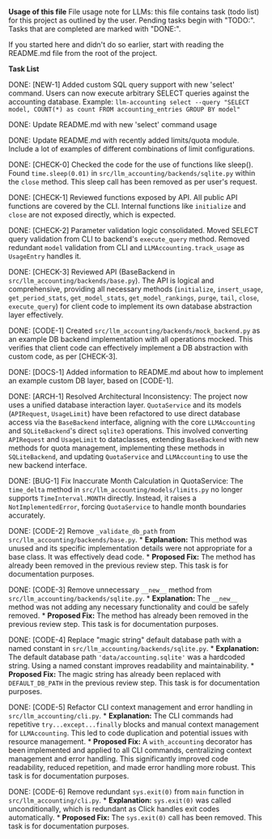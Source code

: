 **Usage of this file**
File usage note for LLMs: this file contains task (todo list) for this project as outlined by the user.
Pending tasks begin with "TODO:". 
Tasks that are completed are marked with "DONE:".

If you started here and didn't do so earlier, start with reading the README.md file from the root of the project.

**Task List**

DONE: [NEW-1] Added custom SQL query support with new 'select' command. Users can now execute arbitrary SELECT queries against the accounting database. Example: `llm-accounting select --query "SELECT model, COUNT(*) as count FROM accounting_entries GROUP BY model"`

DONE: Update README.md with new 'select' command usage

DONE: Update README.md with recently added limits/quota module. Include a lot of examples of different combinations of limit configurations.

DONE: [CHECK-0] Checked the code for the use of functions like sleep(). Found `time.sleep(0.01)` in `src/llm_accounting/backends/sqlite.py` within the `close` method. This sleep call has been removed as per user's request.

DONE: [CHECK-1] Reviewed functions exposed by API. All public API functions are covered by the CLI. Internal functions like `initialize` and `close` are not exposed directly, which is expected.

DONE: [CHECK-2] Parameter validation logic consolidated. Moved SELECT query validation from CLI to backend's `execute_query` method. Removed redundant `model` validation from CLI and `LLMAccounting.track_usage` as `UsageEntry` handles it.

DONE: [CHECK-3] Reviewed API (BaseBackend in `src/llm_accounting/backends/base.py`). The API is logical and comprehensive, providing all necessary methods (`initialize`, `insert_usage`, `get_period_stats`, `get_model_stats`, `get_model_rankings`, `purge`, `tail`, `close`, `execute_query`) for client code to implement its own database abstraction layer effectively.

DONE: [CODE-1] Created `src/llm_accounting/backends/mock_backend.py` as an example DB backend implementation with all operations mocked. This verifies that client code can effectively implement a DB abstraction with custom code, as per [CHECK-3].

DONE: [DOCS-1] Added information to README.md about how to implement an example custom DB layer, based on [CODE-1].

DONE: [ARCH-1] Resolved Architectural Inconsistency: The project now uses a unified database interaction layer. `QuotaService` and its models (`APIRequest`, `UsageLimit`) have been refactored to use direct database access via the `BaseBackend` interface, aligning with the core `LLMAccounting` and `SQLiteBackend`'s direct `sqlite3` operations. This involved converting `APIRequest` and `UsageLimit` to dataclasses, extending `BaseBackend` with new methods for quota management, implementing these methods in `SQLiteBackend`, and updating `QuotaService` and `LLMAccounting` to use the new backend interface.

DONE: [BUG-1] Fix Inaccurate Month Calculation in QuotaService: The `time_delta` method in `src/llm_accounting/models/limits.py` no longer supports `TimeInterval.MONTH` directly. Instead, it raises a `NotImplementedError`, forcing `QuotaService` to handle month boundaries accurately.

DONE: [CODE-2] Remove `_validate_db_path` from `src/llm_accounting/backends/base.py`.
    *   **Explanation:** This method was unused and its specific implementation details were not appropriate for a base class. It was effectively dead code.
    *   **Proposed Fix:** The method has already been removed in the previous review step. This task is for documentation purposes.

DONE: [CODE-3] Remove unnecessary `__new__` method from `src/llm_accounting/backends/sqlite.py`.
    *   **Explanation:** The `__new__` method was not adding any necessary functionality and could be safely removed.
    *   **Proposed Fix:** The method has already been removed in the previous review step. This task is for documentation purposes.

DONE: [CODE-4] Replace "magic string" default database path with a named constant in `src/llm_accounting/backends/sqlite.py`.
    *   **Explanation:** The default database path `'data/accounting.sqlite'` was a hardcoded string. Using a named constant improves readability and maintainability.
    *   **Proposed Fix:** The magic string has already been replaced with `DEFAULT_DB_PATH` in the previous review step. This task is for documentation purposes.

DONE: [CODE-5] Refactor CLI context management and error handling in `src/llm_accounting/cli.py`.
    *   **Explanation:** The CLI commands had repetitive `try...except...finally` blocks and manual context management for `LLMAccounting`. This led to code duplication and potential issues with resource management.
    *   **Proposed Fix:** A `with_accounting` decorator has been implemented and applied to all CLI commands, centralizing context management and error handling. This significantly improved code readability, reduced repetition, and made error handling more robust. This task is for documentation purposes.

DONE: [CODE-6] Remove redundant `sys.exit(0)` from `main` function in `src/llm_accounting/cli.py`.
    *   **Explanation:** `sys.exit(0)` was called unconditionally, which is redundant as Click handles exit codes automatically.
    *   **Proposed Fix:** The `sys.exit(0)` call has been removed. This task is for documentation purposes.
